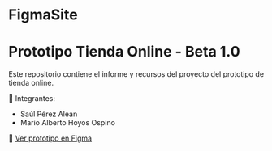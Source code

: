 # FigmaSite
# Prototipo Tienda Online - Beta 1.0

Este repositorio contiene el informe y recursos del proyecto del prototipo de tienda online.

👥 Integrantes:
- Saúl Pérez Alean
- Mario Alberto Hoyos Ospino

🔗 [Ver prototipo en Figma](https://www.figma.com/design/6g37hBPfKWGjIfjzbQU5Be/Beta-1.0?node-id=123-271&t=mOlQgSozx0G1d9NA-1)

